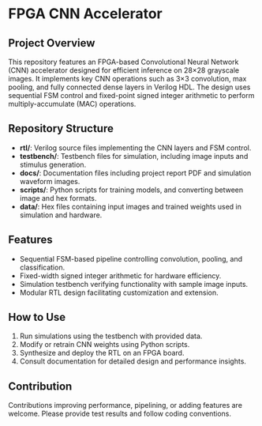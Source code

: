 # FPGA CNN Accelerator

## Project Overview

This repository features an FPGA-based Convolutional Neural Network (CNN) accelerator designed for efficient inference on 28×28 grayscale images. It implements key CNN operations such as 3×3 convolution, max pooling, and fully connected dense layers in Verilog HDL. The design uses sequential FSM control and fixed-point signed integer arithmetic to perform multiply-accumulate (MAC) operations.

## Repository Structure

- **rtl/**: Verilog source files implementing the CNN layers and FSM control.
- **testbench/**: Testbench files for simulation, including image inputs and stimulus generation.
- **docs/**: Documentation files including project report PDF and simulation waveform images.
- **scripts/**: Python scripts for training models, and converting between image and hex formats.
- **data/**: Hex files containing input images and trained weights used in simulation and hardware.

## Features

- Sequential FSM-based pipeline controlling convolution, pooling, and classification.
- Fixed-width signed integer arithmetic for hardware efficiency.
- Simulation testbench verifying functionality with sample image inputs.
- Modular RTL design facilitating customization and extension.

## How to Use

1. Run simulations using the testbench with provided data.
2. Modify or retrain CNN weights using Python scripts.
3. Synthesize and deploy the RTL on an FPGA board.
4. Consult documentation for detailed design and performance insights.

## Contribution

Contributions improving performance, pipelining, or adding features are welcome. Please provide test results and follow coding conventions.



